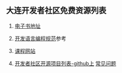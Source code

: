 ## 大连开发者社区免费资源列表


1. [电子书地址](https://github.com/itdl/lib/blob/master/doc/ebook.md)

2. [开发语言编程规范](https://github.com/itdl/lib/blob/master/doc/style_guide.md)参考

3. [课程网站](https://github.com/itdl/lib/blob/master/doc/course_link.md)

4. [开发者社区开源项目列表-github上](https://github.com/itdl)     [常见问题](https://github.com/itdl/lib/blob/master/doc/opensource_qa.md)
